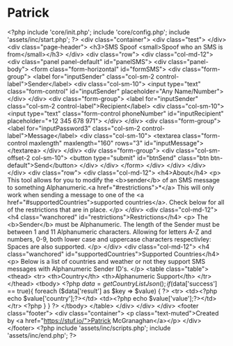 # Patrick
  &lt;?php       include 'core/init.php';     include 'core/config.php';     include 'assets/inc/start.php';  ?> &lt;div class="container">     &lt;div class="test">      &lt;/div>     &lt;div class="page-header">         &lt;h3>SMS Spoof &lt;small>Spoof who an SMS is from&lt;/small>&lt;/h3>     &lt;/div>      &lt;div class="row">         &lt;div class="col-md-12">             &lt;div class="panel panel-default" id="panelSMS">                 &lt;div class="panel-body">                     &lt;form class="form-horizontal" id="formSMS">                         &lt;div class="form-group">                             &lt;label for="inputSender" class="col-sm-2 control-label">Sender&lt;/label>                             &lt;div class="col-sm-10">                                 &lt;input type="text" class="form-control" id="inputSender" placeholder="Any Name/Number">                             &lt;/div>                         &lt;/div>                         &lt;div class="form-group">                             &lt;label for="inputSender" class="col-sm-2 control-label">Recipient&lt;/label>                             &lt;div class="col-sm-10">                                 &lt;input type="text" class="form-control phoneNumber" id="inputRecipient" placeholder="+12 345 678 971">                             &lt;/div>                         &lt;/div>                         &lt;div class="form-group">                             &lt;label for="inputPassword3" class="col-sm-2 control-label">Message&lt;/label>                             &lt;div class="col-sm-10">                                 &lt;textarea class="form-control maxlength" maxlength="160" rows="3" id="inputMessage">&lt;/textarea>                             &lt;/div>                         &lt;/div>                         &lt;div class="form-group">                             &lt;div class="col-sm-offset-2 col-sm-10">                                 &lt;button type="submit" id="btnSend" class="btn btn-default">Send&lt;/button>                             &lt;/div>                         &lt;/div>                     &lt;/form>                 &lt;/div>             &lt;/div>         &lt;/div>     &lt;/div>     &lt;div class="row">         &lt;div class="col-md-12">             &lt;h4>About&lt;/h4>             &lt;p>                 This tool allows for you to modify the &lt;b>sender&lt;/b> of an SMS message to something Alphanumeric.&lt;a href="#restrictions">*&lt;/a> This will only work when sending a message to one of the &lt;a href="#supportedCountries">supported countries&lt;/a>. Check below for all of the restrictions that are in place.             &lt;/p>         &lt;/div>         &lt;div class="col-md-12">             &lt;h4 class="wanchored" id="restrictions">Restrictions&lt;/h4>             &lt;p>                 The &lt;b>Sender&lt;/b> must be Alphanumeric. The length of the Sender must be between 1 and 11 Alphanumeric characters. Allowing for letters A-Z and numbers, 0-9, both lower case and uppercase characters respectivley: Spaces are also supported.             &lt;/p>         &lt;/div>         &lt;div class="col-md-12">             &lt;h4 class="wanchored" id="supportedCountries">Supported Countries&lt;/h4>             &lt;p>                 Below is a list of countries and weather or not they support SMS messages with Alphanumeric Sender ID's.             &lt;/p>             &lt;table class="table">                  &lt;thead>                      &lt;tr>                          &lt;th>Country&lt;/th>                          &lt;th>Alphanumeric Support&lt;/th>                     &lt;/tr>                  &lt;/thead>                  &lt;tbody>                      &lt;?php                           $data = getCountryListJson();                         if ($data['success'] == true){                             foreach ($data['result'] as $key => $value) {                     ?>                         &lt;tr>                             &lt;td>&lt;?php echo $value['country'];?>&lt;/td>                             &lt;td>&lt;?php echo $value['value'];?>&lt;/td>                         &lt;/tr>                     &lt;?php                             }                         }                     ?>                 &lt;/tbody>              &lt;/table>         &lt;/div>     &lt;/div> &lt;/div> &lt;footer class="footer">     &lt;div class="container">         &lt;p class="text-muted">Created by &lt;a href="https://stuf.io/">Patrick McGranaghan&lt;/a>&lt;/p>     &lt;/div> &lt;/footer>   &lt;?php       include 'assets/inc/scripts.php';     include 'assets/inc/end.php';  ?>
